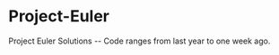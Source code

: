Project-Euler
==============

Project Euler Solutions -- Code ranges from last year to one week ago. 
